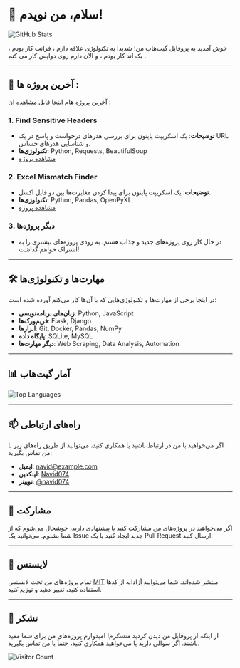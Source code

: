 # 👋 سلام، من نویدم!

![GitHub Stats](https://github-readme-stats.vercel.app/api?username=navid074&show_icons=true&theme=radical)

خوش آمدید به پروفایل گیت‌هاب من! شدیدا به تکنولوژی علاقه دارم ، فرانت کار بودم ، بک اند کار بودم ، و الان دارم روی دواپس کار می کنم .

---

## 🚀 آخرین پروژه ها :

آخرین پروژه هام اینجا قابل مشاهده ان :

### 1. **Find Sensitive Headers**
   - **توضیحات**: یک اسکریپت پایتون برای بررسی هدرهای درخواست و پاسخ در یک URL و شناسایی هدرهای حساس.
   - **تکنولوژی‌ها**: Python, Requests, BeautifulSoup
   - [مشاهده پروژه](https://github.com/navid074/Find-sensitive-headers)

### 2. **Excel Mismatch Finder**
   - **توضیحات**: یک اسکریپت پایتون برای پیدا کردن مغایرت‌ها بین دو فایل اکسل.
   - **تکنولوژی‌ها**: Python, Pandas, OpenPyXL
   - [مشاهده پروژه](https://github.com/navid074/Excel-Mismatch-Finder)

### 3. **دیگر پروژه‌ها**
   - در حال کار روی پروژه‌های جدید و جذاب هستم. به زودی پروژه‌های بیشتری را به اشتراک خواهم گذاشت!

---

## 🛠️ مهارت‌ها و تکنولوژی‌ها

در اینجا برخی از مهارت‌ها و تکنولوژی‌هایی که با آن‌ها کار می‌کنم آورده شده است:

- **زبان‌های برنامه‌نویسی**: Python, JavaScript
- **فریم‌ورک‌ها**: Flask, Django
- **ابزارها**: Git, Docker, Pandas, NumPy
- **پایگاه داده**: SQLite, MySQL
- **دیگر مهارت‌ها**: Web Scraping, Data Analysis, Automation

---

## 📊 آمار گیت‌هاب

![Top Languages](https://github-readme-stats.vercel.app/api/top-langs/?username=navid074&layout=compact&theme=radical)

---

## 📫 راه‌های ارتباطی

اگر می‌خواهید با من در ارتباط باشید یا همکاری کنید، می‌توانید از طریق راه‌های زیر با من تماس بگیرید:

- **ایمیل**: [navid@example.com](mailto:navid@example.com)
- **لینکدین**: [Navid074](https://www.linkedin.com/in/navid074)
- **توییتر**: [@navid074](https://twitter.com/navid074)

---

## 🙌 مشارکت

اگر می‌خواهید در پروژه‌های من مشارکت کنید یا پیشنهادی دارید، خوشحال می‌شوم که از شما بشنوم. می‌توانید یک Issue جدید ایجاد کنید یا یک Pull Request ارسال کنید.

---

## 📜 لایسنس

تمام پروژه‌های من تحت لایسنس [MIT](LICENSE) منتشر شده‌اند. شما می‌توانید آزادانه از کدها استفاده کنید، تغییر دهید و توزیع کنید.

---

## 🌟 تشکر

از اینکه از پروفایل من دیدن کردید متشکرم! امیدوارم پروژه‌های من برای شما مفید باشند. اگر سوالی دارید یا می‌خواهید همکاری کنید، حتماً با من تماس بگیرید.

![Visitor Count](https://visitor-badge.laobi.icu/badge?page_id=navid074.navid074)

